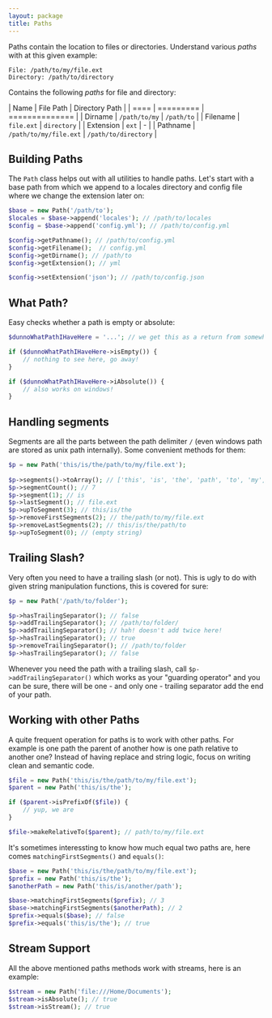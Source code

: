 ```yaml
---
layout: package
title: Paths
---
```


Paths contain the location to files or directories. Understand various _paths_ with at this given example:

```
File: /path/to/my/file.ext
Directory: /path/to/directory
```

Contains the following _paths_  for file and directory:

| Name | File Path | Directory Path |
| ==== | ========= | ============== |
| Dirname | `/path/to/my` | `/path/to` |
| Filename | `file.ext` | `directory` |
| Extension | `ext` | - |
| Pathname | `/path/to/my/file.ext` | `/path/to/directory` |

## Building Paths

The `Path` class helps out with all utilities to handle paths. Let's start with a base path from which we append to a locales directory and config file where we change the extension later on:

```php
$base = new Path('/path/to');
$locales = $base->append('locales'); // /path/to/locales
$config = $base->append('config.yml'); // /path/to/config.yml

$config->getPathname(); // /path/to/config.yml
$config->getFilename();  // config.yml
$config->getDirname(); // /path/to
$config->getExtension(); // yml

$config->setExtension('json'); // /path/to/config.json
```

## What Path?

Easy checks whether a path is empty or absolute:

```php
$dunnoWhatPathIHaveHere = '...'; // we get this as a return from somewhere else

if ($dunnoWhatPathIHaveHere->isEmpty()) {
	// nothing to see here, go away!
}

if ($dunnoWhatPathIHaveHere->iAbsolute()) {
	// also works on windows!
}
```

## Handling segments

Segments are all the parts between the path delimiter `/` (even windows path are stored as unix path internally). Some convenient methods for them:

```php
$p = new Path('this/is/the/path/to/my/file.ext');
		
$p->segments()->toArray(); // ['this', 'is', 'the', 'path', 'to', 'my', 'file.ext']
$p->segmentCount(); // 7
$p->segment(1); // is
$p->lastSegment(); // file.ext
$p->upToSegment(3); // this/is/the
$p->removeFirstSegments(2); // the/path/to/my/file.ext
$p->removeLastSegments(2); // this/is/the/path/to
$p->upToSegment(0); // (empty string)
```


## Trailing Slash?

Very often you need to have a trailing slash (or not). This is ugly to do with given string manipulation functions, this is covered for sure:

```php
$p = new Path('/path/to/folder');

$p->hasTrailingSeparator(); // false
$p->addTrailingSeparator(); // /path/to/folder/
$p->addTrailingSeparator(); // hah! doesn't add twice here!
$p->hasTrailingSeparator(); // true
$p->removeTrailingSeparator(); // /path/to/folder
$p->hasTrailingSeparator(); // false
```

Whenever you need the path with a trailing slash, call `$p->addTrailingSeparator()` which works as your "guarding operator" and you can be sure, there will be one - and only one - trailing separator add the end of your path.

## Working with other Paths

A quite frequent operation for paths is to work with other paths. For example is one path the parent of another how is one path relative to another one? Instead of having replace and string logic, focus on writing clean and semantic code.

```php
$file = new Path('this/is/the/path/to/my/file.ext');
$parent = new Path('this/is/the');

if ($parent->isPrefixOf($file)) {
	// yup, we are
}

$file->makeRelativeTo($parent); // path/to/my/file.ext
```

It's sometimes interessting to know how much equal two paths are, here comes `matchingFirstSegments()` and `equals()`:

```php
$base = new Path('this/is/the/path/to/my/file.ext');
$prefix = new Path('this/is/the');
$anotherPath = new Path('this/is/another/path');

$base->matchingFirstSegments($prefix); // 3
$base->matchingFirstSegments($anotherPath); // 2
$prefix->equals($base); // false
$prefix->equals('this/is/the'); // true
```

## Stream Support

All the above mentioned paths methods work with streams, here is an example:

```php
$stream = new Path('file:///Home/Documents');
$stream->isAbsolute(); // true
$stream->isStream(); // true
```




 